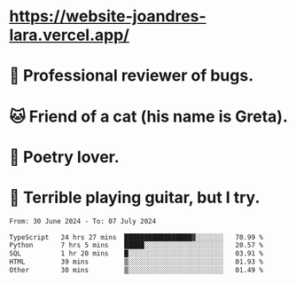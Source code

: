 # https://website-joandres-lara.vercel.app/
# 🐛 Professional reviewer of bugs.
# 🐱 Friend of a cat (his name is Greta).
# 📜 Poetry lover.
# 🎸 Terrible playing guitar, but I try.

<!--START_SECTION:waka-->

```txt
From: 30 June 2024 - To: 07 July 2024

TypeScript   24 hrs 27 mins  █████████████████▓░░░░░░░   70.99 %
Python       7 hrs 5 mins    █████░░░░░░░░░░░░░░░░░░░░   20.57 %
SQL          1 hr 20 mins    █░░░░░░░░░░░░░░░░░░░░░░░░   03.91 %
HTML         39 mins         ▒░░░░░░░░░░░░░░░░░░░░░░░░   01.93 %
Other        30 mins         ▒░░░░░░░░░░░░░░░░░░░░░░░░   01.49 %
```

<!--END_SECTION:waka-->
